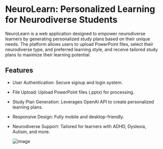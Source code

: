 # NeuroLearn: Personalized Learning for Neurodiverse Students

NeuroLearn is a web application designed to empower neurodiverse learners by generating personalized study plans based on their unique needs. The platform allows users to upload PowerPoint files, select their neurodiverse type, and preferred learning style, and receive tailored study plans to maximize their learning potential.

## Features
* User Authentication: Secure signup and login system.
* File Upload: Upload PowerPoint files (.pptx) for processing.
* Study Plan Generation: Leverages OpenAI API to create personalized learning plans.
* Responsive Design: Fully mobile and desktop-friendly.
* Neurodiverse Support: Tailored for learners with ADHD, Dyslexia, Autism, and more.

  ![image](https://github.com/user-attachments/assets/1cd04527-412e-4a90-889a-db16aa3ce52f)
